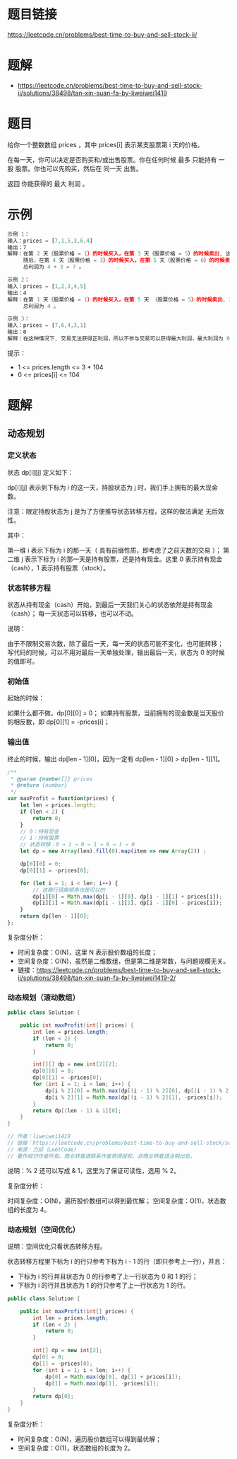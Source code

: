 
# 题目链接

https://leetcode.cn/problems/best-time-to-buy-and-sell-stock-ii/

# 题解

- https://leetcode.cn/problems/best-time-to-buy-and-sell-stock-ii/solutions/38498/tan-xin-suan-fa-by-liweiwei1419

# 题目

给你一个整数数组 prices ，其中 prices[i] 表示某支股票第 i 天的价格。

在每一天，你可以决定是否购买和/或出售股票。你在任何时候 最多 只能持有 一股 股票。你也可以先购买，然后在 同一天 出售。

返回 你能获得的 最大 利润 。

# 示例

```js
示例 1：
输入：prices = [7,1,5,3,6,4]
输出：7
解释：在第 2 天（股票价格 = 1）的时候买入，在第 3 天（股票价格 = 5）的时候卖出, 这笔交易所能获得利润 = 5 - 1 = 4 。
     随后，在第 4 天（股票价格 = 3）的时候买入，在第 5 天（股票价格 = 6）的时候卖出, 这笔交易所能获得利润 = 6 - 3 = 3 。
     总利润为 4 + 3 = 7 。

示例 2：
输入：prices = [1,2,3,4,5]
输出：4
解释：在第 1 天（股票价格 = 1）的时候买入，在第 5 天 （股票价格 = 5）的时候卖出, 这笔交易所能获得利润 = 5 - 1 = 4 。
     总利润为 4 。

示例 3：
输入：prices = [7,6,4,3,1]
输出：0
解释：在这种情况下, 交易无法获得正利润，所以不参与交易可以获得最大利润，最大利润为 0 。

```

提示：

- 1 <= prices.length <= 3 * 104
- 0 <= prices[i] <= 104

# 题解

## 动态规划

### 定义状态

状态 dp[i][j] 定义如下：

dp[i][j] 表示到下标为 i 的这一天，持股状态为 j 时，我们手上拥有的最大现金数。

注意：限定持股状态为 j 是为了方便推导状态转移方程，这样的做法满足 无后效性。

其中：

第一维 i 表示下标为 i 的那一天（ 具有前缀性质，即考虑了之前天数的交易 ）；
第二维 j 表示下标为 i 的那一天是持有股票，还是持有现金。这里 0 表示持有现金（cash），1 表示持有股票（stock）。

### 状态转移方程

状态从持有现金（cash）开始，到最后一天我们关心的状态依然是持有现金（cash）；
每一天状态可以转移，也可以不动。

说明：

由于不限制交易次数，除了最后一天，每一天的状态可能不变化，也可能转移；
写代码的时候，可以不用对最后一天单独处理，输出最后一天，状态为 0 的时候的值即可。

### 初始值

起始的时候：

如果什么都不做，dp[0][0] = 0；
如果持有股票，当前拥有的现金数是当天股价的相反数，即 dp[0][1] = -prices[i]；

### 输出值

终止的时候，输出 dp[len - 1][0]，因为一定有 dp[len - 1][0] > dp[len - 1][1]。

```js
/**
 * @param {number[]} prices
 * @return {number}
 */
var maxProfit = function(prices) {
    let len = prices.length;
    if (len < 2) {
        return 0;
    }
    // 0：持有现金
    // 1：持有股票
    // 状态转移：0 → 1 → 0 → 1 → 0 → 1 → 0
    let dp = new Array(len).fill(0).map(item => new Array(2)) ;

    dp[0][0] = 0;
    dp[0][1] = -prices[0];

    for (let i = 1; i < len; i++) {
        // 这两行调换顺序也是可以的
        dp[i][0] = Math.max(dp[i - 1][0], dp[i - 1][1] + prices[i]);
        dp[i][1] = Math.max(dp[i - 1][1], dp[i - 1][0] - prices[i]);
    }
    return dp[len - 1][0];
};
```

复杂度分析：

- 时间复杂度：O(N)，这里 N 表示股价数组的长度；
- 空间复杂度：O(N)，虽然是二维数组，但是第二维是常数，与问题规模无关。
- 链接：https://leetcode.cn/problems/best-time-to-buy-and-sell-stock-ii/solutions/38498/tan-xin-suan-fa-by-liweiwei1419-2/

### 动态规划（滚动数组）

```java
public class Solution {

    public int maxProfit(int[] prices) {
        int len = prices.length;
        if (len < 2) {
            return 0;
        }

        int[][] dp = new int[2][2];
        dp[0][0] = 0;
        dp[0][1] = -prices[0];
        for (int i = 1; i < len; i++) {
            dp[i % 2][0] = Math.max(dp[(i - 1) % 2][0], dp[(i - 1) % 2][1] + prices[i]);
            dp[i % 2][1] = Math.max(dp[(i - 1) % 2][1], -prices[i]);
        }
        return dp[(len - 1) & 1][0];
    }
}

// 作者：liweiwei1419
// 链接：https://leetcode.cn/problems/best-time-to-buy-and-sell-stock/solutions/38477/bao-li-mei-ju-dong-tai-gui-hua-chai-fen-si-xiang-b/
// 来源：力扣（LeetCode）
// 著作权归作者所有。商业转载请联系作者获得授权，非商业转载请注明出处。
```

说明：% 2 还可以写成 & 1，这里为了保证可读性，选用 % 2。

复杂度分析：

时间复杂度：O(N)，遍历股价数组可以得到最优解；
空间复杂度：O(1)，状态数组的长度为 4。

### 动态规划（空间优化）

说明：空间优化只看状态转移方程。

状态转移方程里下标为 i 的行只参考下标为 i - 1 的行（即只参考上一行），并且：

- 下标为 i 的行并且状态为 0 的行参考了上一行状态为 0 和 1 的行；
- 下标为 i 的行并且状态为 1 的行只参考了上一行状态为 1 的行。

```java
public class Solution {

    public int maxProfit(int[] prices) {
        int len = prices.length;
        if (len < 2) {
            return 0;
        }

        int[] dp = new int[2];
        dp[0] = 0;
        dp[1] = -prices[0];
        for (int i = 1; i < len; i++) {
            dp[0] = Math.max(dp[0], dp[1] + prices[i]);
            dp[1] = Math.max(dp[1], -prices[i]);
        }
        return dp[0];
    }
}
```

复杂度分析：

- 时间复杂度：O(N)，遍历股价数组可以得到最优解；
- 空间复杂度：O(1)，状态数组的长度为 2。
